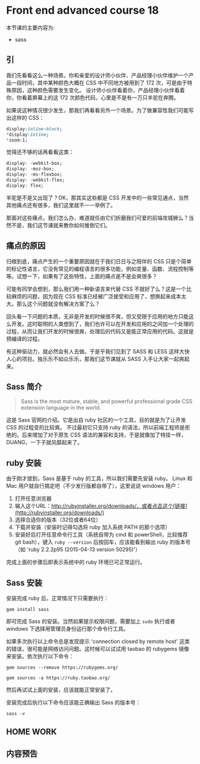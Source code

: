 # Front end advanced course 18

本节课的主要内容为:

- sass

## 引

我们先看看这么一种场景。你和亲爱的设计师小伙伴、产品经理小伙伴维护一个产品一段时间，其中某种颜色大概在 CSS 中不同地方被用到了 172 次，可是由于特殊原因，这种颜色需要发生变化。
设计师小伙伴看着你，产品经理小伙伴看着你，你看着屏幕上的这 172 次颜色代码，心里是不是有一万只羊驼在奔腾。

如果说这种情况很少发生，那我们再看看另外一个场景。为了做兼容性我们可能写出这样的 CSS：

```css
display:inline-block;
*display:inline;
*zoom:1;
```

觉得还不够的话再看看这类：

```css
display: -webkit-box;
display: -moz-box;
display: -ms-flexbox;
display: -webkit-flex;
display: flex;
```

羊驼是不是又出现了？OK，那其实这些都是 CSS 开发中的一些常见通点，当然其他痛点还有很多，我们这里就不一一举例了。

那面对这些痛点，我们怎么办，难道就任由它们折磨我们可爱的前端攻城狮么？当然不是，我们这节课就来教你如何推倒它们。

## 痛点的原因

归根到底，痛点产生的一个重要原因就在于我们日日与之陪伴的 CSS 只是个简单的标记性语言，它没有常见的编程语言的很多功能，例如变量、函数、流程控制等等。试想一下，如果有了这些特性，上面的痛点是不是会爽很多？

可能有同学会想到，那么我们用一种新语言来代替 CSS 不就好了么？这是一个比较麻烦的问题，因为现在 CSS 标准已经被广泛接受和应用了，想换起来成本太大。那么这个问题就没有解决方案了么？

回头看一下问题的本质，无非是开发的时候很不爽，但又受限于应用的地方只能这么开发。这时聪明的人类想到了，我们也许可以在开发和应用的之间加一个处理的过程，从而让我们开发的时候很爽，处理后的代码又是能正常应用的代码。这就是预编译的过程。

有这种驱动力，就必然会有人去做。于是乎我们见到了 SASS 和 LESS 这样大快人心的项目。独乐乐不如众乐乐，那我们这节课就从 SASS 入手让大家一起爽起来。

## Sass 简介

> Sass is the most mature, stable, and powerful professional grade CSS extension language in the world.

这是 Sass 官网的介绍。它是出自 ruby 社区的一个工具，目的就是为了让开发 CSS 的过程变的比较爽。
不过最初它只支持 ruby 的语法，所以前端工程师是拒绝的。后来增加了对于原生 CSS 语法的兼容和支持，于是就像加了特技一样，DUANG，一下子就风靡起来了。

## ruby 安装

由于刚才提到，Sass 是基于 ruby 的工具，所以我们需要先安装 ruby。
Linux 和 Mac 用户就自行搞定吧（不少发行版都自带了），这里说说 windows 用户：

1. 打开任意浏览器
2. 输入这个URL：http://rubyinstaller.org/downloads/，或者点击这个[链接](http://rubyinstaller.org/downloads/)
3. 选择合适你的版本（32位或者64位）
4. 下载并安装（安装时记得勾选将 ruby 加入系统 PATH 的那个选项）
5. 安装好后打开任意命令行工具（系统自带为 cmd 和 powerShell，比较推荐 git bash），键入 `ruby --version` 后按回车，应该能看到输出 ruby 的版本号（如 'ruby 2.2.2p95 (2015-04-13 version 50295)'）

完成上面的步骤后即表示系统中的 ruby 环境已可正常运行。

## Sass 安装

安装完成 ruby 后，正常情况下只需要执行：

```shell
gem install sass
```

即可完成 Sass 的安装。当然如果提示权限问题，需要加上 `sudo` 执行或者 windows 下选择用管理员身份运行那个命令行工具。

如果多次执行以上命令总是发现提示 'connection closed by remote host' 这类的错误，很可能是网络访问问题。这时候可以试试用 taobao 的 rubygems 镜像来安装。依次执行以下命令：

```shell
gem sources --remove https://rubygems.org/

gem sources -a https://ruby.taobao.org/
```

然后再试试上面的安装，应该就能正常安装了。

安装完成后执行以下命令应该能正确输出 Sass 的版本号：

```shell
sass -v
```

## HOME WORK

## 内容预告
